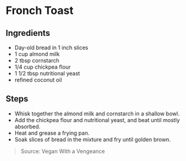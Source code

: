 # Fronch Toast


## Ingredients

 - Day-old bread in 1 inch slices
 - 1 cup almond milk
 - 2 tbsp cornstarch
 - 1/4 cup chickpea flour
 - 1 1/2 tbsp nutritional yeast
 - refined coconut oil

## Steps

 - Whisk together the almond milk and cornstarch in a shallow bowl.
 - Add the chickpea flour and nutritional yeast, and beat until mostly absorbed.
 - Heat and grease a frying pan.
 - Soak slices of bread in the mixture and fry until golden brown.

> Source: Vegan With a Vengeance
